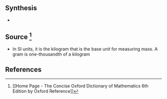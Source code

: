 ## Synthesis
- 
## Source [^1]
- In SI units, it is the kilogram that is the base unit for measuring mass. A gram is one-thousandth of a kilogram
## References

[^1]: [[Home Page - The Concise Oxford Dictionary of Mathematics 6th Edition by Oxford Reference]]